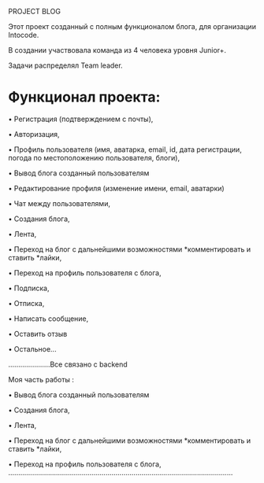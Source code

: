 PROJECT BLOG

Этот проект созданный с полным функционалом блога, для организации Intocode.

В создании участвовала команда из 4 человека уровня Junior+.

Задачи распределял Team leader.

<h1>Функционал проекта:</h1>

• Регистрация (подтверждением с почты),

• Авторизация,

• Профиль пользователя (имя, аватарка, email, id, дата регистрации, погода по местоположению пользователя, блоги),

• Вывод блога созданный пользователям

• Редактирование профиля (изменение имени, email, аватарки)

• Чат между пользователями,

• Создания блога,

• Лента,

• Переход на блог с дальнейшими возможностями *комментировать и ставить *лайки,

• Переход на профиль пользователя с блога,

• Подписка,

• Отписка,

• Написать сообщение,

• Оставить отзыв

• Остальное...

.....................Все связано с backend

Моя часть работы :

• Вывод блога созданный пользователям

• Создания блога,

• Лента,

• Переход на блог с дальнейшими возможностями *комментировать и ставить *лайки,

• Переход на профиль пользователя с блога,
.................................................................................................................
